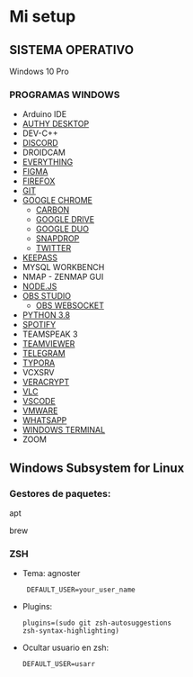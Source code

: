 # Mi setup

## SISTEMA OPERATIVO

Windows 10 Pro

### PROGRAMAS WINDOWS

- Arduino IDE
- [AUTHY DESKTOP](https://authy.com/download/)
- DEV-C++
- [DISCORD](https://discord.com)
- DROIDCAM
- [EVERYTHING](https://www.voidtools.com/es-es/descargas/)
- [FIGMA](https://www.figma.com/downloads/)
- [FIREFOX](https://www.mozilla.org/es-ES/firefox/new/)
- [GIT](https://git-scm.com/downloads)
- [GOOGLE CHROME](htpps://chrome.google.com)
  - [CARBON](https://carbon.now.sh/)
  - [GOOGLE DRIVE](https://drive.google.com)
  - [GOOGLE DUO](https://duo.google.com)
  - [SNAPDROP](https://snapdrop.net)
  - [TWITTER](https://twitter.com)
- [KEEPASS](https://keepass.info/)
- MYSQL WORKBENCH
- NMAP - ZENMAP GUI
- [NODE.JS](https://nodejs.org/es/) 
- [OBS STUDIO](https://obsproject.com/es/download)
  - [OBS WEBSOCKET](https://github.com/Palakis/obs-websocket)
- [PYTHON 3.8](https://www.python.org/)
- [SPOTIFY](https://www.spotify.com)
- TEAMSPEAK 3
- [TEAMVIEWER](https://www.teamviewer.com/es/)
- [TELEGRAM](https://telegram.org/)
- [TYPORA](https://typora.io/)
- VCXSRV
- [VERACRYPT](https://www.veracrypt.fr/en/Downloads.html)
- [VLC](https://www.videolan.org/vlc/#download)
- [VSCODE](https://code.visualstudio.com/#alt-downloads)
- [VMWARE](https://www.vmware.com/es/products/workstation-pro/workstation-pro-evaluation.html)
- [WHATSAPP](https://www.microsoft.com/es-es/p/whatsapp-desktop/9nksqgp7f2nh?activetab=pivot:overviewtab)
- [WINDOWS TERMINAL](https://www.microsoft.com/es-es/p/windows-terminal/9n0dx20hk701?activetab=pivot:overviewtab)
- ZOOM

## Windows Subsystem for Linux

### Gestores de paquetes:

apt

brew

### ZSH

* Tema: agnoster

  <code> DEFAULT_USER=your_user_name </code>

* Plugins:

  <code>plugins=(sudo git zsh-autosuggestions zsh-syntax-highlighting)</code>

* Ocultar usuario en zsh:

  <code>DEFAULT_USER=usarr</code>

  
  
  
